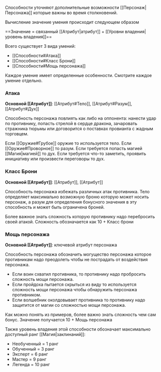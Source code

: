 Способности уточняют дополнительные возможности [[Персонаж|Персонажа]] которые важны во время столкновений.

Вычисление значение умения происходит следующем образом 

==Значение = связанный [[Атрибут|атрибут]] + [[Уровни владения|уровень владения]]==

Всего существует 3 вида умений:
- [[Способности#Атака]]
- [[Способности#Класс Брони]]
- [[Способности#Мощь персонажа]]

Каждое умение имеет определенные особенности. Смотрите каждое умение отдельно.

### Атака
**Основной [[Атрибут]]**: [[Атрибут#Тело]], [[Атрибут#Разум]], [[Атрибут#Дух]]

Способность персонажа повлиять как либо на оппонента: нанести удар по противнику, попасть стрелой в сердце дракона, зачаровать стражника тюрьмы или договорится о поставках провианта с жадным торговцем.

Если [[Оружие#Грубое]] оружие то используется тело.
Если [[Оружие#Проворное]] то разум. 
Если требуется попасть магией [[Магия|магией]] то дух.
Если требуется что-то заметить, проявить инициативу или произвести переговоры то дух.

### Класс Брони
**Основной [[Атрибут]]**: [[Атрибут]], [[Атрибут]]

Способность персонажа избежать различных атак противника. Тело определяет максимально возможную броню которую может носить персонаж, а разум для определения бонусного значения в эту способность и может быть ограничена броней. 

Более важное знать сложность которую противнику надо перебросить своей атакой. Сложность обозначается как 10 + Класс брони

### Мощь персонажа
**Основной [[Атрибут]]**: ключевой атрибут персонажа

Способность персонажа обозначить могущество персонажа которое противникам надо преодолеть чтобы не пострадать от воздействия персонажа. 
- Если воин схватил противника, то противнику надо пробросить сложность мощи персонажа.
- Если пройдоха пытается скрыться из виду то используется сложность мощи персонажа чтобы обнаружить персонажа противником. 
- Если волшебник околдовывает противника то противнику надо защитится от магии со сложностью мощи персонажа. 

Как можно понять из примеров, более важно знать сложность чем сам бонус. Значение получается 10 + Мощь персонажа

Также уровень владения этой способности обозначает максимально доступный ранг [[Магия|заклинаний]]:
- Необученный = 1 ранг
- Обученный = 3 ранг
- Эксперт = 6 ранг 
- Мастер = 9 ранг
- Легенда = 10 ранг